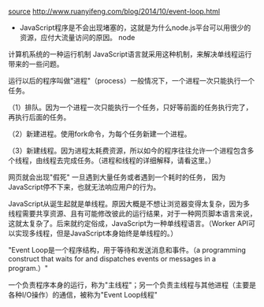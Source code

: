 [source](http://www.ruanyifeng.com/blog/2013/10/event_loop.html)
http://www.ruanyifeng.com/blog/2014/10/event-loop.html
- JavaScript程序是不会出现堵塞的，这就是为什么node.js平台可以用很少的资源，应付大流量访问的原因。 node

计算机系统的一种运行机制
JavaScript语言就采用这种机制，来解决单线程运行带来的一些问题。

运行以后的程序叫做"进程"（process）一般情况下，一个进程一次只能执行一个任务。

（1）排队。因为一个进程一次只能执行一个任务，只好等前面的任务执行完了，再执行后面的任务。

（2）新建进程。使用fork命令，为每个任务新建一个进程。

（3）新建线程。因为进程太耗费资源，所以如今的程序往往允许一个进程包含多个线程，由线程去完成任务。（进程和线程的详细解释，请看这里。）

网页就会出现"假死" 一旦遇到大量任务或者遇到一个耗时的任务，  因为JavaScript停不下来，也就无法响应用户的行为。

JavaScript从诞生起就是单线程。原因大概是不想让浏览器变得太复杂，因为多线程需要共享资源、且有可能修改彼此的运行结果，对于一种网页脚本语言来说，这就太复杂了。后来就约定俗成，JavaScript为一种单线程语言。（Worker API可以实现多线程，但是JavaScript本身始终是单线程的。）

"Event Loop是一个程序结构，用于等待和发送消息和事件。（a programming construct that waits for and dispatches events or messages in a program.）"

一个负责程序本身的运行，称为"主线程"；另一个负责主线程与其他进程（主要是各种I/O操作）的通信，被称为"Event Loop线程"